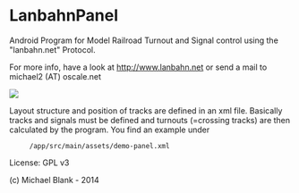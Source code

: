 LanbahnPanel
============

Android Program for Model Railroad Turnout and Signal control using the "lanbahn.net" Protocol.

For more info, have a look at http://www.lanbahn.net or send a mail to michael2 (AT) oscale.net


<img src="http://www.lanbahn.net/wp-content/uploads/2014/08/stellpult-lonstoke2-604x270.png" />

Layout structure and position of tracks are defined in an xml file. Basically tracks and signals
must be defined and turnouts (=crossing tracks) are then calculated by the program. You find an
example under

         /app/src/main/assets/demo-panel.xml

License: GPL v3

(c) Michael Blank - 2014
